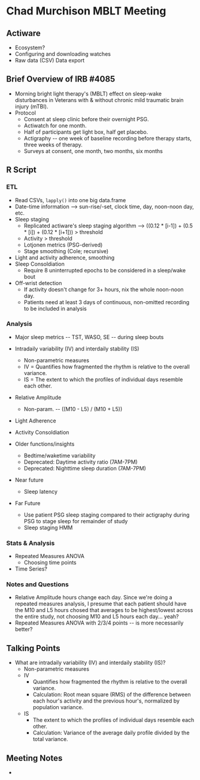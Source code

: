# Chad Murchison MBLT Meeting

## Actiware

* Ecosystem?
* Configuring and downloading watches
* Raw data (CSV) Data export

## Brief Overview of IRB #4085

* Morning bright light therapy's (MBLT) effect on sleep-wake disturbances in Veterans with & without chronic mild traumatic brain injury (mTBI). 
* Protocol
    - Consent at sleep clinic before their overnight PSG.
    - Actiwatch for one month.
    - Half of participants get light box, half get placebo.
    - Actigraphy -- one week of baseline recording before therapy starts, three weeks of therapy.
    - Surveys at consent, one month, two months, six months

## R Script

### ETL

* Read CSVs, `lapply()` into one big data.frame
* Date-time information --> sun-rise/-set, clock time, day, noon-noon day, etc.
* Sleep staging
    - Replicated actiware's sleep staging algorithm --> ((0.12 * [i-1]) + (0.5 * [i]) + (0.12 * [i+1])) > threshold
    - Activity > threshold
    - Lotjonen metrics (PSG-derived)
    - Stage smoothing (Cole; recursive)
* Light and activity adherence, smoothing
* Sleep Consoldiation
    - Require 8 uninterrupted epochs to be considered in a sleep/wake bout
* Off-wrist detection
    - If activity doesn't change for 3+ hours, nix the whole noon-noon day. 
    - Patients need at least 3 days of continuous, non-omitted recording to be included in analysis      

### Analysis

* Major sleep metrics -- TST, WASO, SE -- during sleep bouts
* Intradaily variability (IV) and interdaily stability (IS)
    - Non-parametric measures
    - IV = Quantifies how fragmented the rhythm is relative to the overall variance.
    - IS = The extent to which the profiles of individual days resemble each other.
* Relative Amplitude
    - Non-param. -- ((M10 - L5) / (M10 + L5))
* Light Adherence
* Activity Consoldiation

* Older functions/insights
    - Bedtime/waketime variability
    - Deprecated: Daytime activity ratio (7AM-7PM)
    - Deprecated: Nighttime sleep duration (7AM-7PM)
* Near future
    - Sleep latency
* Far Future
    - Use patient PSG sleep staging compared to their actigraphy during PSG to stage sleep for remainder of study
    - Sleep staging HMM

### Stats & Analysis

* Repeated Measures ANOVA
    - Choosing time points
* Time Series?

### Notes and Questions

- Relative Amplitude hours change each day. Since we're doing a repeated measures analysis, I presume that each patient should have the M10 and L5 hours chosed that averages to be highest/lowest across the entire study, not choosing M10 and L5 hours each day... yeah?
- Repeated Measures ANOVA with 2/3/4 points -- is more necessarily better?

## Talking Points

* What are intradaily variability (IV) and interdaily stability (IS)?
    - Non-parametric measures
    - IV
        - Quantifies how fragmented the rhythm is relative to the overall variance.
        - Calculation: Root mean square (RMS) of the difference between each hour's activity and the previous hour's, normalized by population variance.
    - IS
        - The extent to which the profiles of individual days resemble each other.
        - Calculation: Variance of the average daily profile divided by the total variance.

## Meeting Notes

* 